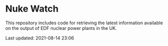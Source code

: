 # Nuke Watch

This repository includes code for retrieving the latest information available on the output of EDF nuclear power plants in the UK.

Last updated: 2021-08-14 23:06